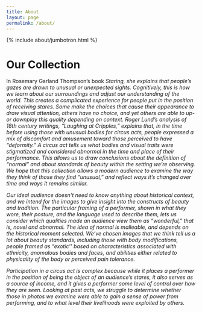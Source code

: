 ```yaml
---
title: About
layout: page
permalink: /about/
---
```


{% include about/jumbotron.html %}
<!--Delete the bracketed "include" below when creating your own About Page, or fill out the "about-page-feature-card.html" to highlight or link to a specific feature of your collection" -->

# Our Collection

In Rosemary Garland Thompson’s book <i>Staring, she explains that people’s gazes are drawn to unusual or unexpected sights. Cognitively, this is how we learn about our surroundings and adjust our understanding of the world. This creates a complicated experience for people put in the position of receiving stares. Some make the choices that cause their appearance to draw visual attention, others have no choice, and yet others are able to up- or downplay this quality depending on context. Roger Lund’s analysis of 18th century writings, “Laughing at Cripples,” explains that, in the time before using those with unusual bodies for circus acts, people expressed a mix of discomfort and amusement toward those perceived to have “deformity.” A circus act tells us what bodies and visual traits were stigmatized and considered abnormal in the time and place of their performance. This allows us to draw conclusions about the definition of “normal” and about standards of beauty within the setting we’re observing. We hope that this collection allows a modern audience to examine the way they think of those they find “unusual,” and reflect ways it’s changed over time and ways it remains similar.

Our ideal audience doesn't need to know anything about historical context, and we intend for the images to give insight into the constructs of beauty and tradition. The particular framing of a performer, shown in what they wore, their posture, and the language used to describe them, lets us consider which qualities made an audience view them as “wonderful,” that is, novel and abnormal.  The idea of normal is malleable, and depends on the historical moment selected. We’ve chosen images that we think tell us a lot about beauty standards, including those with body modifications, people framed as “exotic'' based on characteristics associated with ethnicity, anomalous bodies and faces, and abilities either related to physicality of the body or perceived pain tolerance. 

Participation in a circus act is complex because while it places a performer in the position of being the object of an audience’s stares, it also serves as a source of income, and it gives a performer some level of control over how they are seen. Looking at past acts, we struggle to determine whether those in photos we examine were able to gain a sense of power from performing, and to what level their livelihoods were exploited by others.
